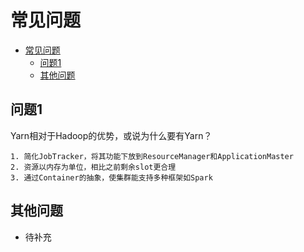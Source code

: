 # 常见问题
<!-- TOC -->

- [常见问题](#%e5%b8%b8%e8%a7%81%e9%97%ae%e9%a2%98)
  - [问题1](#%e9%97%ae%e9%a2%981)
  - [其他问题](#%e5%85%b6%e4%bb%96%e9%97%ae%e9%a2%98)

<!-- /TOC -->


## 问题1

Yarn相对于Hadoop的优势，或说为什么要有Yarn？

```
1. 简化JobTracker，将其功能下放到ResourceManager和ApplicationMaster
2. 资源以内存为单位，相比之前剩余slot更合理
3. 通过Container的抽象，使集群能支持多种框架如Spark
```

## 其他问题

* 待补充
